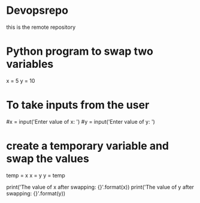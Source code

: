 # Devopsrepo
this is the remote repository
# Python program to swap two variables

x = 5
y = 10

# To take inputs from the user
#x = input('Enter value of x: ')
#y = input('Enter value of y: ')

# create a temporary variable and swap the values
temp = x
x = y
y = temp

print('The value of x after swapping: {}'.format(x))
print('The value of y after swapping: {}'.format(y))
